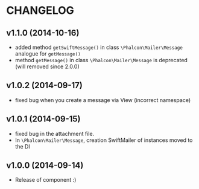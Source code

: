 # CHANGELOG

## v1.1.0 (2014-10-16)
- added method `getSwiftMessage()` in class `\Phalcon\Mailer\Message` analogue for `getMessage()`
- method `getMessage()` in class `\Phalcon\Mailer\Message` is deprecated (will removed since 2.0.0)

## v1.0.2 (2014-09-17)
- fixed bug when you create a message via View (incorrect namespace)

## v1.0.1 (2014-09-15)
- fixed bug in the attachment file.
- In `\Phalcon\Mailer\Message`, creation SwiftMailer of instances moved to the DI

## v1.0.0 (2014-09-14)
- Release of component :) 